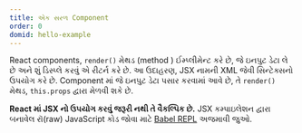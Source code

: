 ```yaml
---
title: એક સરળ Component
order: 0
domid: hello-example
---
```


React components, `render()` મેથડ (method ) ઈમ્પ્લીમેન્ટ  કરે છે, જે ઇનપુટ ડેટા લે છે અને શું ડિસ્પ્લે કરવું એ રીટર્ન કરે છે. આ ઉદાહરણ, JSX નામની XML જેવી સિન્ટેક્સનો ઉપયોગ કરે છે. Component માં જે ઇનપુટ ડેટા પસાર કરવામાં આવે છે, તે `render()` મેથડ, `this.props` દ્વારા મેળવી શકે છે.

**React માં JSX નો ઉપયોગ કરવું જરૂરી નથી તે વૈકલ્પિક છે.** JSX કમ્પાઇલેશન દ્વારા બનાવેલ રૉ(raw) JavaScript કોડ જોવા માટે [Babel REPL](babel://es5-syntax-example) અજમાવી જુઓ.